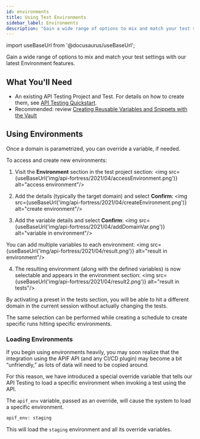 ```yaml
---
id: environments
title: Using Test Environments
sidebar_label: Environments
description: "Gain a wide range of options to mix and match your test settings with our latest Environments features."
---
```


import useBaseUrl from '@docusaurus/useBaseUrl';

Gain a wide range of options to mix and match your test settings with our latest Environment features.

## What You'll Need
* An existing API Testing Project and Test. For details on how to create them, see [API Testing Quickstart](/api-testing/quickstart/).
* Recommended: review [Creating Reusable Variables and Snippets with the Vault](/api-testing/vault/)

## Using Environments

Once a domain is parametrized, you can override a variable, if needed.

To access and create new environments:

1. Visit the **Environment** section in the test project section:
  <img src={useBaseUrl('img/api-fortress/2021/04/accessEnvironment.png')} alt="access environment"/>

2. Add the details (typically the target domain) and select **Confirm**:
  <img src={useBaseUrl('img/api-fortress/2021/04/createEnvironment.png')} alt="create environment"/>

3. Add the variable details and select **Confirm**:
  <img src={useBaseUrl('img/api-fortress/2021/04/addDomainVar.png')} alt="variable in environment"/>

  You can add multiple variables to each environment:
  <img src={useBaseUrl('img/api-fortress/2021/04/result.png')} alt="result in environment"/>

4. The resulting environment (along with the defined variables) is now selectable and appears in the environment section:
  <img src={useBaseUrl('img/api-fortress/2021/04/result2.png')} alt="result in tests"/>

By activating a preset in the tests section, you will be able to hit a different domain in the current session without actually changing the tests.

The same selection can be performed while creating a schedule to create specific runs hitting specific environments.

### Loading Environments

If you begin using environments heavily, you may soon realize that the integration using the APIF API (and any CI/CD plugin) may become a bit “unfriendly,” as lots of data will need to be copied around.

For this reason, we have introduced a special override variable that tells our API Testing to load a specific environment when invoking a test using the API.

The `apif_env` variable, passed as an override, will cause the system to load a specific environment.
```bash
apif_env: staging
```

This will load the `staging` environment and all its override variables.
